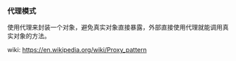 ### 代理模式

使用代理来封装一个对象，避免真实对象直接暴露，外部直接使用代理就能调用真实对象的方法。

wiki: https://en.wikipedia.org/wiki/Proxy_pattern
